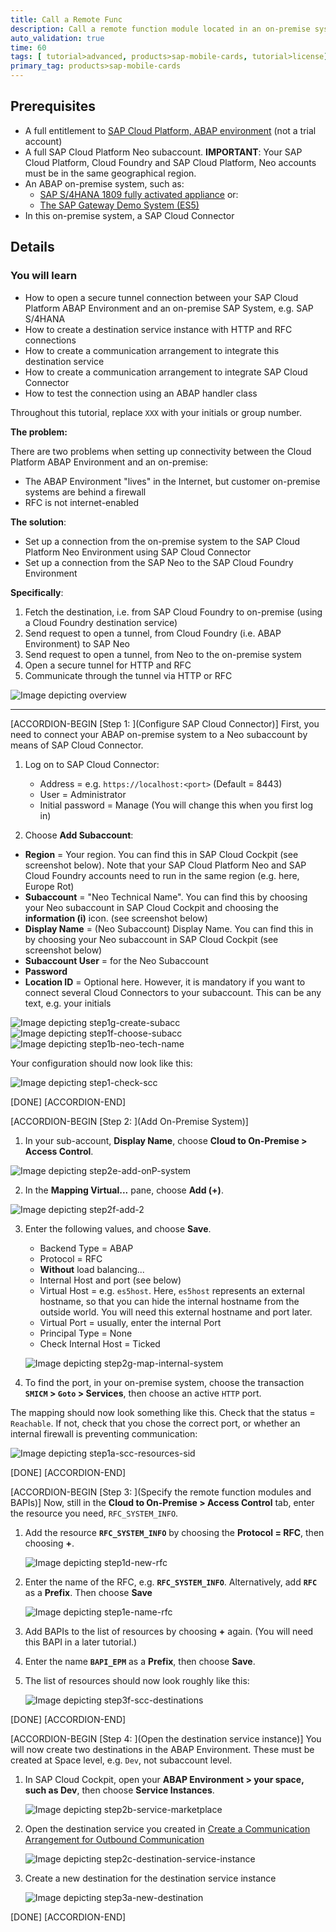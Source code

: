 ```yaml
---
title: Call a Remote Func
description: Call a remote function module located in an on-premise system, such as a SAP S/4HANA System, from the ABAP Environment
auto_validation: true
time: 60
tags: [ tutorial>advanced, products>sap-mobile-cards, tutorial>license]
primary_tag: products>sap-mobile-cards
---
```


## Prerequisites
-	A full entitlement to [SAP Cloud Platform, ABAP environment](https://cloudplatform.sap.com/capabilities/product-info.SAP-Cloud-Platform-ABAP-environment.4d0a6f95-42aa-4157-9932-d6014a68d825.html) (not a trial account)
- A full SAP Cloud Platform Neo subaccount. **IMPORTANT**: Your SAP Cloud Platform, Cloud Foundry and SAP Cloud Platform, Neo accounts must be in the same geographical region.
-	An ABAP on-premise system, such as:
    - [SAP S/4HANA 1809 fully activated appliance](https://blogs.sap.com/2018/12/12/sap-s4hana-fully-activated-appliance-create-your-sap-s4hana-1809-system-in-a-fraction-of-the-usual-setup-time/) or:
    - [The SAP Gateway Demo System (ES5)](https://blogs.sap.com/2017/12/05/new-sap-gateway-demo-system-available/)
-	In this on-premise system, a SAP Cloud Connector

## Details
### You will learn
  - How to open a secure tunnel connection between your SAP Cloud Platform ABAP Environment and an on-premise SAP System, e.g. SAP S/4HANA
  - How to create a destination service instance with HTTP and RFC connections
  - How to create a communication arrangement to integrate this destination service
  - How to create a communication arrangement to integrate SAP Cloud Connector
  - How to test the connection using an ABAP handler class

Throughout this tutorial, replace `XXX` with your initials or group number.

**The problem:**

There are two problems when setting up connectivity between the Cloud Platform ABAP Environment and an on-premise:

- The ABAP Environment "lives" in the Internet, but customer on-premise systems are behind a firewall
- RFC is not internet-enabled

**The solution**:

- Set up a connection from the on-premise system to the SAP Cloud Platform Neo Environment using SAP Cloud Connector
- Set up a connection from the SAP Neo to the SAP Cloud Foundry Environment

**Specifically**:

1. Fetch the destination, i.e. from SAP Cloud Foundry to on-premise  (using a Cloud Foundry destination service)
2. Send request to open a tunnel, from Cloud Foundry (i.e. ABAP Environment) to SAP Neo
3. Send request to open a tunnel, from Neo to the on-premise system
4. Open a secure tunnel for HTTP and RFC
5. Communicate through the tunnel via HTTP or RFC

![Image depicting overview](overview.png)

---

[ACCORDION-BEGIN [Step 1: ](Configure SAP Cloud Connector)]
First, you need to connect your ABAP on-premise system to a Neo subaccount by means of SAP Cloud Connector.

1. Log on to SAP Cloud Connector:
    - Address = e.g. `https://localhost:<port>` (Default = 8443)
    - User = Administrator
    - Initial password = Manage (You will change this when you first log in)

2. Choose **Add Subaccount**:
  - **Region** = Your region. You can find this in SAP Cloud Cockpit (see screenshot below). Note that your SAP Cloud Platform Neo and SAP Cloud Foundry accounts need to run in the same region (e.g. here, Europe Rot)
  - **Subaccount** = "Neo Technical Name". You can find this by choosing your Neo subaccount in SAP Cloud Cockpit and choosing the **information (i)** icon. (see screenshot below)
  - **Display Name** = (Neo Subaccount) Display Name. You can find this in by choosing your Neo subaccount in SAP Cloud Cockpit (see screenshot below)
  - **Subaccount User** = for the Neo Subaccount
  - **Password**
  - **Location ID** = Optional here. However, it is mandatory if you want to connect several Cloud Connectors to your subaccount. This can be any text, e.g. your initials

  ![Image depicting step1g-create-subacc](step1g-create-subacc.png)
  ![Image depicting step1f-choose-subacc](step1f-choose-subacc.png)
  ![Image depicting step1b-neo-tech-name ](step1b-neo-tech-name.png)

Your configuration should now look like this:

  ![Image depicting step1-check-scc](step1-check-scc.png)

[DONE]
[ACCORDION-END]

[ACCORDION-BEGIN [Step 2: ](Add On-Premise System)]
1. In your sub-account, **Display Name**, choose **Cloud to On-Premise > Access Control**.

  ![Image depicting step2e-add-onP-system](step2e-add-onP-system.png)

2. In the **Mapping Virtual...** pane, choose **Add (+)**.

  ![Image depicting step2f-add-2](step2f-add-2.png)

3. Enter the following values, and choose **Save**.

    - Backend Type = ABAP
    - Protocol = RFC
    - **Without** load balancing...
    - Internal Host and port (see below)
    - Virtual Host = e.g. `es5host`. Here, `es5host` represents an external hostname, so that you can hide the internal hostname from the outside world. You will need this external hostname and port later.
    - Virtual Port = usually, enter the internal Port
    - Principal Type = None
    - Check Internal Host = Ticked

    ![Image depicting step2g-map-internal-system](step2g-map-internal-system.png)

4. To find the port, in your on-premise system, choose the transaction **`SMICM` > `Goto` > Services**, then choose an active `HTTP` port.

The mapping should now look something like this. Check that the status = `Reachable`. If not, check that you chose the correct port, or whether an internal firewall is preventing communication:

![Image depicting step1a-scc-resources-sid](step1a-scc-resources-sid.png)  

[DONE]
[ACCORDION-END]

[ACCORDION-BEGIN [Step 3: ](Specify the remote function modules and BAPIs)]
Now, still in the **Cloud to On-Premise > Access Control** tab, enter the resource you need, `RFC_SYSTEM_INFO`.

1. Add the resource **`RFC_SYSTEM_INFO`** by choosing the **Protocol = RFC**, then choosing **+**.

    ![Image depicting step1d-new-rfc](step1d-new-rfc.png)

3. Enter the name of the RFC, e.g. **`RFC_SYSTEM_INFO`**. Alternatively, add **`RFC`** as a **Prefix**. Then choose **Save**

    ![Image depicting step1e-name-rfc](step1e-name-rfc.png)

4. Add BAPIs to the list of resources by choosing **+** again. (You will need this BAPI in a later tutorial.)

5. Enter the name **`BAPI_EPM`** as a **Prefix**, then choose **Save**.

6. The list of resources should now look roughly like this:

    ![Image depicting step3f-scc-destinations](step3f-scc-destinations.png)

[DONE]
[ACCORDION-END]

[ACCORDION-BEGIN [Step 4: ](Open the destination service instance)]
You will now create two destinations in the ABAP Environment. These must be created at Space level, e.g. `Dev`, not subaccount level.

1. In SAP Cloud Cockpit, open your **ABAP Environment > your space, such as Dev**, then choose **Service Instances**.

    ![Image depicting step2b-service-marketplace](step2b-service-marketplace.png)

2. Open the destination service you created in [Create a Communication Arrangement for Outbound Communication](abap-env-create-comm-arrangement-api)

    ![Image depicting step2c-destination-service-instance](step2c-destination-service-instance.png)  

3. Create a new destination for the destination service instance

    ![Image depicting step3a-new-destination](step3a-new-destination.png)

[DONE]
[ACCORDION-END]


